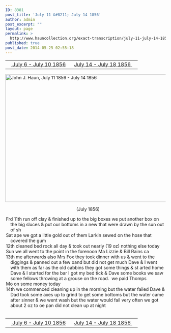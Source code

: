 ```yaml
---
ID: 8381
post_title: 'July 11 &#8211; July 14 1856'
author: admin
post_excerpt: ""
layout: page
permalink: >
  http://www.hauncollection.org/exact-transcription/july-11-july-14-1856/
published: true
post_date: 2014-05-25 02:55:18
---
```

<table style="width: 100%;" align="center">
<tbody>
<tr>
<td width="50%"><a title="July 6 – July 10 1856" href="http://www.hauncollection.org/version-2/version-ii-series-i/july-6-july-10-1856/"><img src="https://lh3.googleusercontent.com/-EFJpxxNiPNw/VqgtWBCZrMI/AAAAAAAAAFU/WfY4lPFWWkg/s800-Ic42/Soeb-Plain-Arrows-8-10px.png" alt="" width="10" height="10" /> July 6 - July 10 1856</a></td>
<td style="text-align: right;"><a title="July 14 – July 18 1856" href="http://www.hauncollection.org/version-2/version-ii-series-i/july-14-july-18-1856/"> July 14 - July 18 1856 <img src="https://lh3.googleusercontent.com/-67k0cYlpXHw/VqgtWKz1MXI/AAAAAAAAAFU/k9PW_Piyurk/s800-Ic42/Soeb-Plain-Arrows-5-10px.png" alt="" width="10" height="10" /></a></td>
</tr>
</tbody>
</table>
<a href="http://www.hauncollection.org/wp-content/uploads/John Haun/JJH_187_July 11 1856 - July 14 1856.JPG" target="_blank" rel="noopener"><img class="alignnone wp-image-2416 size-large" src="http://www.hauncollection.org/wp-content/uploads/John Haun/JJH_187_July 11 1856 - July 14 1856-1024x682.jpg" alt="John J. Haun, July 11 1856 - July 14 1856" width="604" height="402" /></a>
<p style="text-align: center;">    (July 1856)</p>

<div style="text-indent: -1em; padding-left: 16px;">Frd 11th run off clay &amp; finished up to the big boxes we put another box on the big
sluces &amp; put our bottoms in a new that were drawn by the sun out of sh</div>
<div style="text-indent: -1em; padding-left: 16px;">Sat ape we gpt a little gold out of them Larkin sewed on the hose that covered the gum</div>
<div style="text-indent: -1em; padding-left: 16px;">12th cleaned bed rock all day &amp; took out nearly (19 oz) nothing else today</div>
<div style="text-indent: -1em; padding-left: 16px;">Sun we all went to the point in the forenoon Ma Lizzie &amp; Bill Rains ca</div>
<div style="text-indent: -1em; padding-left: 16px;">13th me afterwards also Mrs Fox they took dinner with us &amp; went to
the diggings &amp; panned out a few oand but did not get much Dave
&amp; I went with them as far as the old cabbins they got some things &amp; st
arted home Dave &amp; I started for the bar I got my bed tick &amp; Dave some books
we saw some fellows throwing at a grouse on the road.  we paid Thomps</div>
<div style="text-indent: -1em; padding-left: 16px;">Mo on some money today</div>
<div style="text-indent: -1em; padding-left: 16px;">14th we commenced cleaning up in the morning but the water failed
Dave &amp; Dad took some axes up to grind to get some bottoms but the
water came after sinner &amp; we went wash but the water would fail
very often we got about 2 oz to oe pan did not clean up at night</div>
&nbsp;
<table style="width: 100%;" align="center">
<tbody>
<tr>
<td width="50%"><a title="July 6 – July 10 1856" href="http://www.hauncollection.org/version-2/version-ii-series-i/july-6-july-10-1856/"><img src="https://lh3.googleusercontent.com/-EFJpxxNiPNw/VqgtWBCZrMI/AAAAAAAAAFU/WfY4lPFWWkg/s800-Ic42/Soeb-Plain-Arrows-8-10px.png" alt="" width="10" height="10" /> July 6 - July 10 1856</a></td>
<td style="text-align: right;"><a title="July 14 – July 18 1856" href="http://www.hauncollection.org/version-2/version-ii-series-i/july-14-july-18-1856/"> July 14 - July 18 1856 <img src="https://lh3.googleusercontent.com/-67k0cYlpXHw/VqgtWKz1MXI/AAAAAAAAAFU/k9PW_Piyurk/s800-Ic42/Soeb-Plain-Arrows-5-10px.png" alt="" width="10" height="10" /></a></td>
</tr>
</tbody>
</table>